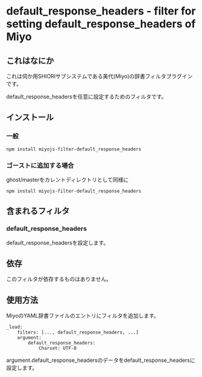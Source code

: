default_response_headers - filter for setting default_response_headers of Miyo
========================================

これはなにか
----------------------------------------

これは伺か用SHIORIサブシステムである美代(Miyo)の辞書フィルタプラグインです。

default_response_headersを任意に設定するためのフィルタです。

インストール
----------------------------------------

### 一般

    npm install miyojs-filter-default_response_headers

### ゴーストに追加する場合

ghost/masterをカレントディレクトリとして同様に

    npm install miyojs-filter-default_response_headers

含まれるフィルタ
----------------------------------------

### default_response_headers

default_response_headersを設定します。

依存
----------------------------------------

このフィルタが依存するものはありません。

使用方法
----------------------------------------

MiyoのYAML辞書ファイルのエントリにフィルタを追加します。

    _load:
    	filters: [..., default_response_headers, ...]
    	argument:
    		default_response_headers:
    			Charset: UTF-8

argument.default_response_headersのデータをdefault_response_headersに設定します。
